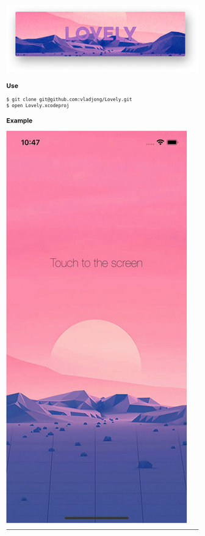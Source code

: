 ![](img/Lovely.png)

### Use
```
$ git clone git@github.com:vladjong/Lovely.git
$ open Lovely.xcodeproj
```

### Example

![](img/example.gif)

---